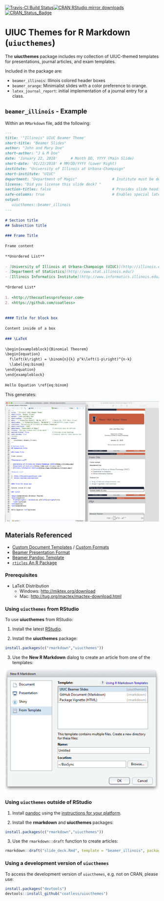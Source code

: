 
[![Travis-CI Build
Status](https://travis-ci.org/coatless/uiucthemes.svg?branch=master)](https://travis-ci.org/coatless/uiucthemes)[![CRAN
RStudio mirror
downloads](http://cranlogs.r-pkg.org/badges/uiucthemes)](http://www.r-pkg.org/pkg/uiucthemes)
[![CRAN\_Status\_Badge](http://www.r-pkg.org/badges/version/uiucthemes)](https://cran.r-project.org/package=uiucthemes)

# UIUC Themes for R Markdown (`uiucthemes`)

The **uiucthemes** package includes my collection of UIUC-themed
templates for presentations, journal articles, and exam templates.

Included in the package are:

  - `beamer_illinois`: Illinois colored header boxes
  - `beamer_orange`: Minimialist slides with a color preference to
    orange.
  - `latex_journal_report`: initial implementation of a journal entry
    for a class.

## `beamer_illinois` - Example

Within an `RMarkdown` file, add the following:

``` md
---
title: '"Illinois" UIUC Beamer Theme'
short-title: "Beamer Slides"
author: "John and Mary Doe"
short-author: "J & M Doe"
date: 'January 22, 2018'      # Month DD, YYYY (Main Slide)
short-date: '01/22/2018' # MM/DD/YYYY (Lower Right)
institute: "University of Illinois at Urbana-Champaign"
short-institute: "UIUC"
department: "Department of Magic"                # Institute must be defined
license: "Did you license this slide deck? "
section-titles: false                            # Provides slide headings
safe-columns: true                               # Enables special latex macros for columns.
output: 
   uiucthemes::beamer_illinois
---

# Section title     
## Subsection title 

### Frame Title

Frame content 

**Unordered List**

- [University of Illinois at Urbana-Champaign (UIUC)](http://illinois.edu)
- [Department of Statistics](http://www.stat.illinois.edu/)
- [Illinois Informatics Institute](http://www.informatics.illinois.edu/)

*Ordered List*

1. <http://thecoatlessprofessor.com>
2. <https://github.com/coatless>


#### Title for block box

Content inside of a box 

### \LaTeX

\begin{exampleblock}{Binomial Theorem}
\begin{equation} 
  f\left(k\right) = \binom{n}{k} p^k\left(1-p\right)^{n-k}
  \label{eq:binom}
\end{equation} 
\end{exampleblock}

Hello Equation \ref{eq:binom}
```

This generates:

![](tools/readme/beamer_illinois_slide_example.png)

## Materials Referenced

  - [Custom Document
    Templates](http://rmarkdown.rstudio.com/developer_document_templates.html)
    / [Custom
    Formats](http://rmarkdown.rstudio.com/developer_custom_formats.html)
  - [Beamer Presentation
    Format](http://rmarkdown.rstudio.com/beamer_presentation_format.html)
  - [Beamer Pandoc
    Template](https://github.com/jgm/pandoc-templates/blob/master/default.beamer)
  - [`rticles` An R Package](https://github.com/rstudio/rticles)

### Prerequisites

  - LaTeX Distribution
      - Windows: <http://miktex.org/download>
      - Mac: <http://tug.org/mactex/mactex-download.html>

### Using `uiucthemes` from RStudio

To use **uiucthemes** from RStudio:

1)  Install the latest
    [RStudio](http://www.rstudio.com/products/rstudio/download/).

2)  Install the **uiucthemes** package:

<!-- end list -->

``` r
install.packages(c("rmarkdown","uiucthemes"))
```

3)  Use the **New R Markdown** dialog to create an article from one of
    the templates:

![New R Markdown](tools/readme/uiucthemes.png)

### Using `uiucthemes` outside of RStudio

1)  Install [pandoc](http://johnmacfarlane.net/pandoc/) using the
    [instructions for your
    platform](https://github.com/rstudio/rmarkdown/blob/master/PANDOC.md).

2)  Install the **rmarkdown** and **uiucthemes** packages:

<!-- end list -->

``` r
install.packages(c("rmarkdown","uiucthemes"))
```

3)  Use the `rmarkdown::draft` function to create
articles:

<!-- end list -->

``` r
rmarkdown::draft("slide_deck.Rmd", template = "beamer_illinois", package = "uiucthemes")
```

### Using a development version of `uiucthemes`

To access the development version of `uiucthemes`, e.g. not on CRAN,
please use:

``` r
install.packages("devtools")
devtools::install_github("coatless/uiucthemes")
```
